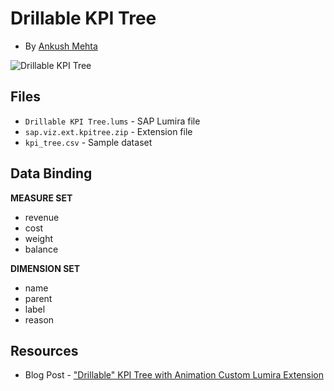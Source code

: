 Drillable KPI Tree
==============================================
* By [Ankush Mehta](http://scn.sap.com/people/ankush.mehta)<br>

![Drillable KPI Tree](https://github.com/SAP/lumira-extension-viz/blob/master/Drillable_KPI_Tree/kpi_tree.PNG)

Files
------------
* `Drillable KPI Tree.lums` - SAP Lumira file
* `sap.viz.ext.kpitree.zip` - Extension file
* `kpi_tree.csv` - Sample dataset

Data Binding
-------------------------------------------
<strong>MEASURE SET</strong>
* revenue
* cost
* weight
* balance
 
<strong>DIMENSION SET</strong>
* name
* parent
* label
* reason

Resources
---------
* Blog Post - ["Drillable" KPI Tree with Animation Custom Lumira Extension](http://scn.sap.com/community/lumira/blog/2015/04/01/drillable-kpi-tree-with-animation-custom-lumira-extension)

